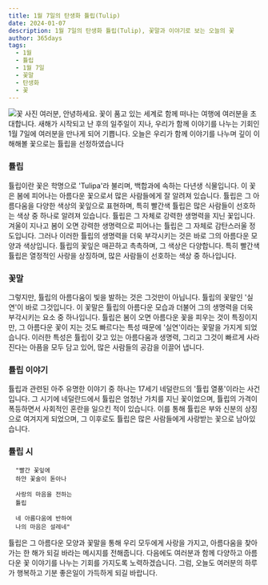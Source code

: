 ```yaml
---
title: 1월 7일의 탄생화 튤립(Tulip)
date: 2024-01-07
description: 1월 7일의 탄생화 튤립(Tulip), 꽃말과 이야기로 보는 오늘의 꽃
author: 365days
tags:
  - 1월
  - 튤립
  - 1월 7일
  - 꽃말
  - 탄생화
  - 꽃
---
```


![꽃 사진](https://cdn.pixabay.com/photo/2020/04/28/13/17/tulips-5104494_640.jpg#center)
여러분, 안녕하세요. 꽃이 품고 있는 세계로 함께 떠나는 여행에 여러분을 초대합니다. 새해가 시작되고 난 후의 일주일이 지나, 우리가 함께 이야기를 나누는 기회인 1월 7일에 여러분을 만나게 되어 기쁩니다. 오늘은 우리가 함께 이야기를 나누며 깊이 이해해볼 꽃으로는 튤립을 선정하였습니다
 
### 튤립
튤립이란 꽃은 학명으로 'Tulipa'라 불리며, 백합과에 속하는 다년생 식물입니다. 이 꽃은 봄에 피어나는 아름다운 꽃으로서 많은 사람들에게 잘 알려져 있습니다. 튤립은 그 아름다움을 다양한 색상의 꽃잎으로 표현하며, 특히 빨간색 튤립은 많은 사람들이 선호하는 색상 중 하나로 알려져 있습니다. 튤립은 그 자체로 강력한 생명력을 지닌 꽃입니다. 겨울이 지나고 봄이 오면 강력한 생명력으로 피어나는 튤립은 그 자체로 감탄스러울 정도입니다. 그러나 이러한 튤립의 생명력을 더욱 부각시키는 것은 바로 그의 아름다운 모양과 색상입니다. 튤립의 꽃잎은 매끈하고 촉촉하며, 그 색상은 다양합니다. 특히 빨간색 튤립은 열정적인 사랑을 상징하며, 많은 사람들이 선호하는 색상 중 하나입니다.

### 꽃말
그렇지만, 튤립의 아름다움이 빛을 발하는 것은 그것만이 아닙니다. 튤립의 꽃말인 '실연'이 바로 그것입니다. 이 꽃말은 튤립의 아름다운 모습과 더불어 그의 생명력을 더욱 부각시키는 요소 중 하나입니다. 튤립은 봄이 오면 아름다운 꽃을 피우는 것이 특징이지만, 그 아름다운 꽃이 지는 것도 빠르다는 특성 때문에 '실연'이라는 꽃말을 가지게 되었습니다. 이러한 특성은 튤립이 갖고 있는 아름다움과 생명력, 그리고 그것이 빠르게 사라진다는 아픔을 모두 담고 있어, 많은 사람들의 공감을 이끌어 냅니다.

### 튤립 이야기
튤립과 관련된 아주 유명한 이야기 중 하나는 17세기 네덜란드의 '튤립 열풍'이라는 사건입니다. 그 시기에 네덜란드에서 튤립은 엄청난 가치를 지닌 꽃이었으며, 튤립의 가격이 폭등하면서 사회적인 혼란을 일으킨 적이 있습니다. 이를 통해 튤립은 부와 신분의 상징으로 여겨지게 되었으며, 그 이후로도 튤립은 많은 사람들에게 사랑받는 꽃으로 남아있습니다.

### 튤립 시

      "빨간 꽃잎에
      하얀 꽃술이 돋아나

      사랑의 마음을 전하는
      튤립

      네 아름다움에 반하여
      나의 마음은 설레네"


튤립은 그 아름다운 모양과 꽃말을 통해 우리 모두에게 사랑을 가지고, 아름다움을 찾아가는 한 해가 되길 바라는 메시지를 전해줍니다. 다음에도 여러분과 함께 다양하고 아름다운 꽃 이야기를 나누는 기회를 가지도록 노력하겠습니다. 그럼, 오늘도 여러분의 하루가 행복하고 기분 좋은일이 가득하게 되길 바랍니다.

